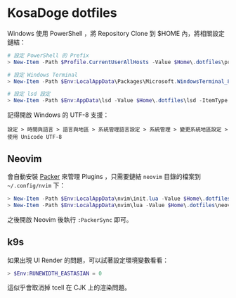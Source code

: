 # KosaDoge dotfiles
Windows 使用 PowerShell ，將 Repository Clone 到 $HOME 內，將相關設定鏈結：

```powershell
# 設定 PowerShell 的 Prefix
> New-Item -Path $Profile.CurrentUserAllHosts -Value $Home\.dotfiles\profile.ps1 -ItemType SymbolicLink -Force

# 設定 Windows Terminal
> New-Item -Path $Env:LocalAppData\Packages\Microsoft.WindowsTerminal_8wekyb3d8bbwe\LocalState\settings.json -Value $Home\.dotfiles\settings.json -ItemType SymbolicLink -Force

# 設定 lsd 設定
> New-Item -Path $Env:AppData\lsd -Value $Home\.dotfiles\lsd -ItemType SymbolicLink -Force
```

記得開啟 Windows 的 UTF-8 支援：

```
設定 > 時間與語言 > 語言與地區 > 系統管理語言設定 > 系統管理 > 變更系統地區設定 > 使用 Unicode UTF-8
```


## Neovim
會自動安裝 [Packer](https://github.com/wbthomason/packer.nvim) 來管理 Plugins ，只需要鏈結 `neovim` 目錄的檔案到 `~/.config/nvim` 下：

```powershell
> New-Item -Path $Env:LocalAppData\nvim\init.lua -Value $Home\.dotfiles\neovim\init.lua -ItemType SymbolicLink -Force
> New-Item -Path $Env:LocalAppData\nvim\lua -Value $Home\.dotfiles\neovim\lua -ItemType SymbolicLink -Force
```

之後開啟 Neovim 後執行 `:PackerSync` 即可。


## k9s
如果出現 UI Render 的問題，可以試著設定環境變數看看：

```powershell
> $Env:RUNEWIDTH_EASTASIAN = 0
```

這似乎會取消掉 tcell 在 CJK 上的渲染問題。